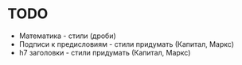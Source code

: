 # TODO

- Математика - стили (дроби)
- Подписи к предисловиям - стили придумать (Капитал, Маркс)
- h7 заголовки - стили придумать (Капитал, Маркс)
